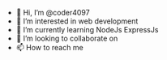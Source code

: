 - 👋 Hi, I’m @coder4097
- 👀 I’m interested in web development 
- 🌱 I’m currently learning NodeJs ExpressJs
- 💞️ I’m looking to collaborate on
- 📫 How to reach me

<!---
coder4097/coder4097 is a ✨ special ✨ repository because its `README.md` (this file) appears on your GitHub profile.
You can click the Preview link to take a look at your changes.
--->

